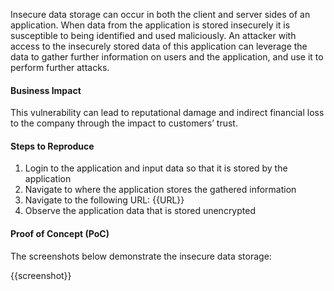Insecure data storage can occur in both the client and server sides of an application. When data from the application is stored insecurely it is susceptible to being identified and used maliciously. An attacker with access to the insecurely stored data of this application can leverage the data to gather further information on users and the application, and use it to perform further attacks.

#### Business Impact

This vulnerability can lead to reputational damage and indirect financial loss to the company through the impact to customers’ trust.

#### Steps to Reproduce

1. Login to the application and input data so that it is stored by the application
1. Navigate to where the application stores the gathered information
1. Navigate to the following URL: {{URL}}
1. Observe the application data that is stored unencrypted

#### Proof of Concept (PoC)

The screenshots below demonstrate the insecure data storage:

{{screenshot}}
